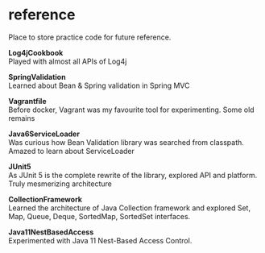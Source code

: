 # reference

Place to store practice code for future reference.

**Log4jCookbook**\
Played with almost all APIs of Log4j

**SpringValidation**\
Learned about Bean & Spring validation in Spring MVC

**Vagrantfile**\
Before docker, Vagrant was my favourite tool for experimenting. Some old remains

**Java6ServiceLoader**\
Was curious how Bean Validation library was searched from classpath. Amazed to
learn about ServiceLoader

**JUnit5**\
As JUnit 5 is the complete rewrite of the library, explored API and platform.
Truly mesmerizing architecture

**CollectionFramework**\
Learned the architecture of Java Collection framework and explored Set, Map,
Queue, Deque, SortedMap, SortedSet interfaces.

**Java11NestBasedAccess**\
Experimented with Java 11 Nest-Based Access Control.
